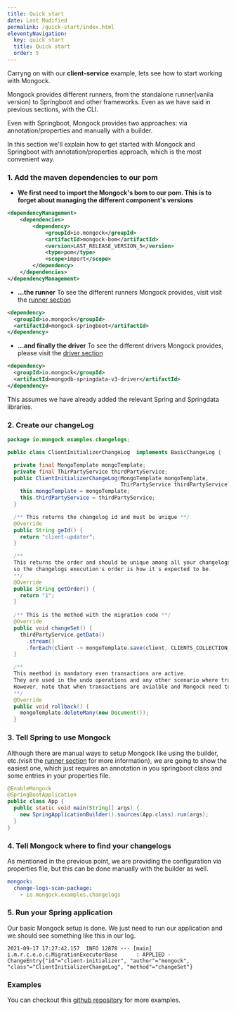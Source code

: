 ```yaml
---
title: Quick start
date: Last Modified 
permalink: /quick-start/index.html
eleventyNavigation:
  key: quick start 
  title: Quick start
  order: 5
---
```


Carryng on with our **client-service** example, lets see how to start working with Mongock.

Mongock provides different runners, from the standalone runner(vanila version) to Springboot and other frameworks. Even as we have said in previous sections, with the CLI.

Even with Springboot, Mongock provides two approaches: via annotation/properties and manually with a builder.

In this section we'll explain how to get started with Mongock and Springboot with annotation/properties approach, which is the most convenient way.

### 1. Add the maven dependencies to our pom
- **We first need to import the Mongock's bom to our pom. This is to forget about managing the different component's versions**
```xml
<dependencyManagement>
    <dependencies>
        <dependency>
            <groupId>io.mongock</groupId>
            <artifactId>mongock-bom</artifactId>
            <version>LAST_RELEASE_VERSION_5</version>
            <type>pom</type>
            <scope>import</scope>
        </dependency>
    </dependencies>
</dependencyManagement>
```
- **...the runner**
    To see the different runners Mongock provides, visit visit the [runner section](/runner/)
```xml
<dependency>
  <groupId>io.mongock</groupId>
  <artifactId>mongock-springboot</artifactId>
</dependency>
```

- **...and finally the driver**
    To see the different drivers Mongock provides, please visit the [driver section](/driver/)
```xml
<dependency>
  <groupId>io.mongock</groupId>
  <artifactId>mongodb-springdata-v3-driver</artifactId>
</dependency>
```


<p class="successAlt">This assumes we have already added the relevant Spring and Springdata libraries.</p>


### 2. Create our changeLog
```java
package io.mongock.examples.changelogs;

public class ClientInitializerChangeLog  implements BasicChangeLog {

  private final MongoTemplate mongoTemplate;
  private final ThirPartyService thirdPartyService;
  public ClientInitializerChangeLog(MongoTemplate mongoTemplate,
                                    ThirPartyService thirdPartyService) {
    this.mongoTemplate = mongoTemplate;
    this.thirdPartyService = thirdPartyService;
  }

  /** This returns the changelog id and must be unique **/
  @Override
  public String geId() {
    return "client-updater";
  }

  /** 
  This returns the order and should be unique among all your changelogs, 
  so the changelogs execution's order is how it's expected to be.
  **/
  @Override
  public String getOrder() {
    return "1";
  }
 
  /** This is the method with the migration code **/
  @Override
  public void changeSet() {
    thirdPartyService.getData()
      .stream()
      .forEach(client -> mongoTemplate.save(client, CLIENTS_COLLECTION_NAME));
  }

  /**
  This meethod is mandatory even transactions are active.
  They are used in the undo operations and any other scenario where transactions are not an option.
  However, note that when transactions are avialble and Mongock need to rollback a changeLog, this method is ignored.
  **/
  @Override
  public void rollback() {
    mongoTemplate.deleteMany(new Document());
  }
```


### 3. Tell Spring to use Mongock 
Although there are manual ways to setup Mongock like using the builder, etc.(visit the [runner section](/runner/) for more information), we are going to show the easiest one, which just requires an annotation in you springboot class and some entries in your properties file.

```java
@EnableMongock
@SpringBootApplication
public class App {
  public static void main(String[] args) {
    new SpringApplicationBuilder().sources(App.class).run(args);
  }
}
```

### 4. Tell Mongock where to find your changelogs
As mentioned in the previous point, we are providing the configuration via properties file, but this can be done manually with the builder as well.
```yaml
mongock:
  change-logs-scan-package:
    - io.mongock.examples.changelogs
```

### 5. Run your Spring application
Our basic Mongock setup is done. We just need to run our application and we should see something like this in our log.
```
2021-09-17 17:27:42.157  INFO 12878 --- [main] i.m.r.c.e.o.c.MigrationExecutorBase      : APPLIED - ChangeEntry{"id"="client-initializer", "author"="mongock", "class"="ClientInitializerChangeLog", "method"="changeSet"}
```


### Examples

You can checkout this [github repository](https://github.com/cloudyrock/mongock-examples) for more examples.
